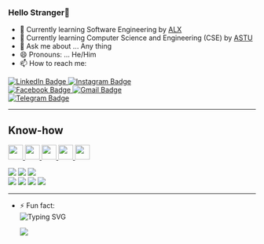 ### Hello Stranger👋

- 🌱 Currently learning Software Engineering by <a href="https://www.alxafrica.com/">ALX<a/>
- 🏫 Currently learning Computer Science and Engineering (CSE) by <a href="https://www.astu.edu.et/">ASTU<a/>
- 💬 Ask me about ... Any thing
- 😄 Pronouns: ... He/Him
- 📫 How to reach me:
  
 <a href="https://www.linkedin.com/in/eyasu-asres-63640b235/">
    <img src="https://img.shields.io/badge/LinkedIn-blue?style=for-the-badge&logo=linkedin&logoColor=white" alt="LinkedIn Badge"/>
  </a>
 <a href="https://www.instagram.com/josh0598j">
    <img src="https://img.shields.io/badge/Instagram-E4405F?style=for-the-badge&logo=instagram&logoColor=white" alt="Instagram Badge"/>
  </a>
  <br>
  <a href="https://www.facebook.com/josh0598j">
    <img src="https://img.shields.io/badge/Facebook-1877F2?style=for-the-badge&logo=facebook&logoColor=white" alt="Facebook Badge">
   </a>
  <a href="mailto:techmanx01@gmail.com">
    <img src="https://img.shields.io/badge/Gmail-D14836?style=for-the-badge&logo=gmail&logoColor=white" alt="Gmail Badge">
  </a>
  <br>
  <a href="https://t.me/joshyid">
    <img src="https://patrolavia.github.io/telegram-badge/chat.png" alt="Telegram Badge">
  </a>
  <hr>

 <h2>Know-how</h2>
  <a href="https://www.kali.org/">
    <img src="https://upload.wikimedia.org/wikipedia/commons/thumb/2/2b/Kali-dragon-icon.svg/2048px-Kali-dragon-icon.svg.png" width="30" height="30">
    </a>
  <a href="https://blackarch.org/">
    <img src="https://pbs.twimg.com/profile_images/1164626251883143174/_0Fp841N_400x400.jpg" width="30" height="30">
  </a>
  <a href="https://archlinux.org/">
    <img src="https://upload.wikimedia.org/wikipedia/commons/thumb/a/a5/Archlinux-icon-crystal-64.svg/768px-Archlinux-icon-crystal-64.svg.png" width="30" height="30">
  </a>
  <a href="https://ubuntu.com/">
    <img src="https://upload.wikimedia.org/wikipedia/commons/thumb/a/ab/Logo-ubuntu_cof-orange-hex.svg/1200px-Logo-ubuntu_cof-orange-hex.svg.png" width="30" height="30">
  </a>
  <a href="https://www.microsoft.com/en-us/windows?r=1">
    <img src="https://upload.wikimedia.org/wikipedia/commons/thumb/5/5f/Windows_logo_-_2012.svg/2048px-Windows_logo_-_2012.svg.png" width="30" height="30">
  </a>
  
 <br>
  <p>
    <img src="https://img.shields.io/badge/HTML5-E34F26?style=for-the-badge&logo=html5&logoColor=white">
    <img src="https://img.shields.io/badge/CSS3-1572B6?style=for-the-badge&logo=css3&logoColor=white">
    <img src="https://img.shields.io/badge/JavaScript-F7DF1E?style=for-the-badge&logo=javascript&logoColor=black">
    <br>
    <img src="https://img.shields.io/badge/Python-3776AB?style=for-the-badge&logo=python&logoColor=white">
    <img src="https://img.shields.io/badge/C-00599C?style=for-the-badge&logo=c&logoColor=white">
    <img src="https://img.shields.io/badge/C%2B%2B-00599C?style=for-the-badge&logo=c%2B%2B&logoColor=white">
    <img src="https://img.shields.io/badge/Java-ED8B00?style=for-the-badge&logo=java&logoColor=white">
  </p>
<hr>

- ⚡ Fun fact: <br>
  ![Typing SVG](https://readme-typing-svg.herokuapp.com?size=22&color=5461d1&vCenter=true&width=600&lines=It+is+just+the+beginning!)
  

  <img src ="https://github-readme-stats.vercel.app/api?username=eyasuyid&&show_icons=true&title_color=ffffff&icon_color=bb2acf&text_color=daf7dc&bg_color=151515">
